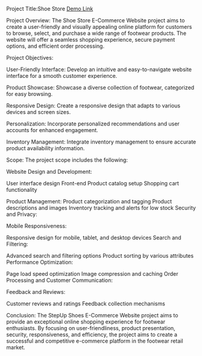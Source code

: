 Project Title:Shoe Store [Demo Link](https://clipchamp.com/watch/GXdOxZe6cbH)

Project Overview:
The Shoe Store E-Commerce Website project aims to create a user-friendly and visually appealing online platform for customers to browse, select, and purchase a wide range of footwear products. The website will offer a seamless shopping experience, secure payment options, and efficient order processing.

Project Objectives:

User-Friendly Interface: Develop an intuitive and easy-to-navigate website interface for a smooth customer experience.

Product Showcase: Showcase a diverse collection of footwear, categorized for easy browsing.

Responsive Design: Create a responsive design that adapts to various devices and screen sizes.

Personalization: Incorporate personalized recommendations and user accounts for enhanced engagement.

Inventory Management: Integrate inventory management to ensure accurate product availability information.

Scope:
The project scope includes the following:

Website Design and Development:

User interface design
Front-end
Product catalog setup
Shopping cart functionality

Product Management:
Product categorization and tagging
Product descriptions and images
Inventory tracking and alerts for low stock
Security and Privacy:

Mobile Responsiveness:

Responsive design for mobile, tablet, and desktop devices
Search and Filtering:

Advanced search and filtering options
Product sorting by various attributes
Performance Optimization:

Page load speed optimization
Image compression and caching
Order Processing and Customer Communication:

Feedback and Reviews:

Customer reviews and ratings
Feedback collection mechanisms

Conclusion:
The StepUp Shoes E-Commerce Website project aims to provide an exceptional online shopping experience for footwear enthusiasts. By focusing on user-friendliness, product presentation, security, responsiveness, and efficiency, the project aims to create a successful and competitive e-commerce platform in the footwear retail market.
